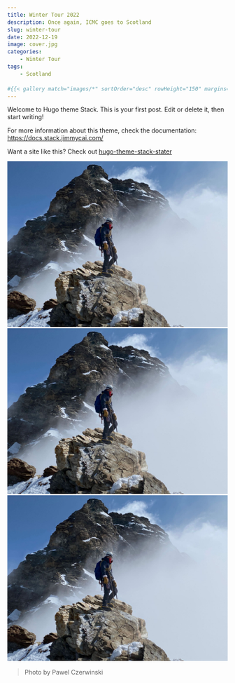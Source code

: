 ```yaml
---
title: Winter Tour 2022
description: Once again, ICMC goes to Scotland
slug: winter-tour
date: 2022-12-19
image: cover.jpg
categories:
    - Winter Tour
tags:
    - Scotland

#{{< gallery match="images/*" sortOrder="desc" rowHeight="150" margins="5" thumbnailResizeOptions="600x600 q90 Lanczos" showExif=true previewType="blur" embedPreview=true loadJQuery=true >}}
---
```


Welcome to Hugo theme Stack. This is your first post. Edit or delete it, then start writing!

For more information about this theme, check the documentation: https://docs.stack.jimmycai.com/

Want a site like this? Check out [hugo-theme-stack-stater](https://github.com/CaiJimmy/hugo-theme-stack-starter)

![Image 1](image1.jpg) ![Image 2](image1.jpg)
![Image 3](image1.jpg)

> Photo by Pawel Czerwinski